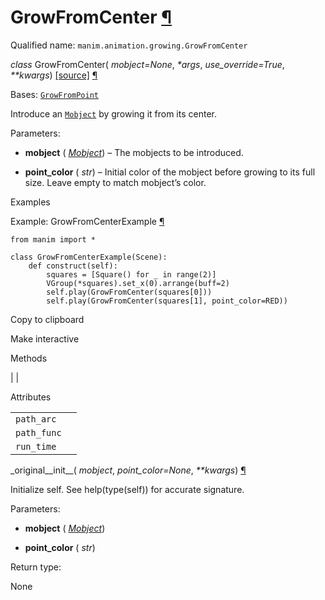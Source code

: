# GrowFromCenter [¶](https://docs.manim.community/en/stable/reference/manim.animation.growing.GrowFromCenter.html\#growfromcenter "Link to this heading")

Qualified name: `manim.animation.growing.GrowFromCenter`

_class_ GrowFromCenter( _mobject=None_, _\*args_, _use\_override=True_, _\*\*kwargs_) [\[source\]](https://docs.manim.community/en/stable/_modules/manim/animation/growing.html#GrowFromCenter) [¶](https://docs.manim.community/en/stable/reference/manim.animation.growing.GrowFromCenter.html#manim.animation.growing.GrowFromCenter "Link to this definition")

Bases: [`GrowFromPoint`](https://docs.manim.community/en/stable/reference/manim.animation.growing.GrowFromPoint.html#manim.animation.growing.GrowFromPoint "manim.animation.growing.GrowFromPoint")

Introduce an [`Mobject`](https://docs.manim.community/en/stable/reference/manim.mobject.mobject.Mobject.html#manim.mobject.mobject.Mobject "manim.mobject.mobject.Mobject") by growing it from its center.

Parameters:

- **mobject** ( [_Mobject_](https://docs.manim.community/en/stable/reference/manim.mobject.mobject.Mobject.html#manim.mobject.mobject.Mobject "manim.mobject.mobject.Mobject")) – The mobjects to be introduced.

- **point\_color** ( _str_) – Initial color of the mobject before growing to its full size. Leave empty to match mobject’s color.


Examples

Example: GrowFromCenterExample [¶](https://docs.manim.community/en/stable/reference/manim.animation.growing.GrowFromCenter.html#growfromcenterexample)

```
from manim import *

class GrowFromCenterExample(Scene):
    def construct(self):
        squares = [Square() for _ in range(2)]
        VGroup(*squares).set_x(0).arrange(buff=2)
        self.play(GrowFromCenter(squares[0]))
        self.play(GrowFromCenter(squares[1], point_color=RED))

```

Copy to clipboard

Make interactive

Methods

|
|

Attributes

|     |     |
| --- | --- |
| `path_arc` |  |
| `path_func` |  |
| `run_time` |  |

\_original\_\_init\_\_( _mobject_, _point\_color=None_, _\*\*kwargs_) [¶](https://docs.manim.community/en/stable/reference/manim.animation.growing.GrowFromCenter.html#manim.animation.growing.GrowFromCenter._original__init__ "Link to this definition")

Initialize self. See help(type(self)) for accurate signature.

Parameters:

- **mobject** ( [_Mobject_](https://docs.manim.community/en/stable/reference/manim.mobject.mobject.Mobject.html#manim.mobject.mobject.Mobject "manim.mobject.mobject.Mobject"))

- **point\_color** ( _str_)


Return type:

None